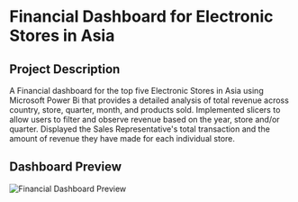 # Financial Dashboard for Electronic Stores in Asia

## Project Description
A Financial dashboard for the top five Electronic Stores in Asia using Microsoft Power Bi that provides a detailed analysis of total revenue across country, store, quarter, month, and products sold. Implemented slicers to allow users to filter and observe revenue based on the year, store and/or quarter. Displayed the Sales Representative's total transaction and the amount of revenue they have made for each individual store. 


## Dashboard Preview
![Financial Dashboard Preview](https://github.com/alhuyn/Financial-Dashboard-for-Electronic-Stores-in-Asia/assets/158428478/190d63c4-1996-45a4-b085-710a97a8afff)
